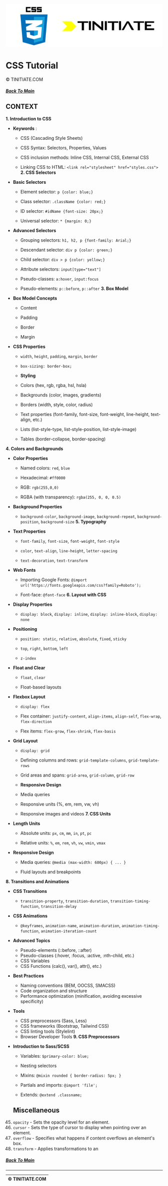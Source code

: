 ![CSS Tinitiate Image](css_tinitiate.png)

# CSS Tutorial
&copy; TINITIATE.COM

##### [Back To Main](../README.md)

## CONTEXT
 **1. Introduction to CSS**  
- **Keywords** :
  - CSS (Cascading Style Sheets)

  - CSS Syntax: Selectors, Properties, Values

  - CSS inclusion methods: Inline CSS, Internal CSS, External CSS
 
  - Linking CSS to HTML: `<link rel="stylesheet" href="styles.css">`
**2. CSS Selectors**  
- **Basic Selectors**  
  - Element selector: `p {color: blue;}`
 
  - Class selector: `.className {color: red;}`
 
  - ID selector: `#idName {font-size: 20px;}`
 
  - Universal selector: `* {margin: 0;}`
 
- **Advanced Selectors**  
  - Grouping selectors: `h1, h2, p {font-family: Arial;}`
 
  - Descendant selector: `div p {color: green;}`
 
  - Child selector: `div > p {color: yellow;}`
 
  - Attribute selectors: `input[type="text"]`
 
  - Pseudo-classes: `a:hover`, `input:focus`
 
  - Pseudo-elements: `p::before`, `p::after`
**3. Box Model**  
- **Box Model Concepts** 
  - Content

  - Padding

  - Border

  - Margin
 
- **CSS Properties**  
  - `width`, `height`, `padding`, `margin`, `border`
 
  - `box-sizing: border-box;`


  - **Styling**
  - Colors (hex, rgb, rgba, hsl, hsla)
  - Backgrounds (color, images, gradients)
  - Borders (width, style, color, radius)
  - Text properties (font-family, font-size, font-weight, line-height, text-align, etc.)
  - Lists (list-style-type, list-style-position, list-style-image)
  - Tables (border-collapse, border-spacing)

**4. Colors and Backgrounds**  
- **Color Properties**  
  - Named colors: `red`, `blue`
 
  - Hexadecimal: `#ff0000`
 
  - RGB: `rgb(255,0,0)`
 
  - RGBA (with transparency): `rgba(255, 0, 0, 0.5)`
 
- **Background Properties**  
  - `background-color`, `background-image`, `background-repeat`, `background-position`, `background-size`
**5. Typography**  
- **Text Properties**  
  - `font-family`, `font-size`, `font-weight`, `font-style`
 
  - `color`, `text-align`, `line-height`, `letter-spacing`
 
  - `text-decoration`, `text-transform`
 
- **Web Fonts**  
  - Importing Google Fonts: `@import url('https://fonts.googleapis.com/css?family=Roboto');`
 
  - Font-face: `@font-face`
**6. Layout with CSS**  
- **Display Properties**  
  - `display: block`, `display: inline`, `display: inline-block`, `display: none`
 
- **Positioning**  
  - `position: static`, `relative`, `absolute`, `fixed`, `sticky`
 
  - `top`, `right`, `bottom`, `left`
 
  - `z-index`
 
- **Float and Clear**  
  - `float`, `clear`

  - Float-based layouts
 
- **Flexbox Layout**  
  - `display: flex`
 
  - Flex container: `justify-content`, `align-items`, `align-self`, `flex-wrap`, `flex-direction`
 
  - Flex items: `flex-grow`, `flex-shrink`, `flex-basis`
 
- **Grid Layout**  
  - `display: grid`
 
  - Defining columns and rows: `grid-template-columns`, `grid-template-rows`
 
  - Grid areas and spans: `grid-area`, `grid-column`, `grid-row`




  - **Responsive Design**
  - Media queries
  - Responsive units (%, em, rem, vw, vh)
  - Responsive images and videos
**7. CSS Units**  
- **Length Units**  
  - Absolute units: `px`, `cm`, `mm`, `in`, `pt`, `pc`
 
  - Relative units: `%`, `em`, `rem`, `vh`, `vw`, `vmin`, `vmax`
 
- **Responsive Design**  
  - Media queries: `@media (max-width: 600px) { ... }`

  - Fluid layouts and breakpoints
  
**8. Transitions and Animations**  
- **CSS Transitions**  
  - `transition-property`, `transition-duration`, `transition-timing-function`, `transition-delay`
 
- **CSS Animations**  
  - `@keyframes`, `animation-name`, `animation-duration`, `animation-timing-function`, `animation-iteration-count`




  
- **Advanced Topics**
  - Pseudo-elements (::before, ::after)
  - Pseudo-classes (:hover, :focus, :active, :nth-child, etc.)
  - CSS Variables
  - CSS Functions (calc(), var(), attr(), etc.)

- **Best Practices**
  - Naming conventions (BEM, OOCSS, SMACSS)
  - Code organization and structure
  - Performance optimization (minification, avoiding excessive specificity)

- **Tools**
  - CSS preprocessors (Sass, Less)
  - CSS frameworks (Bootstrap, Tailwind CSS)
  - CSS linting tools (Stylelint)
  - Browser Developer Tools
**9. CSS Preprocessors**  
- **Introduction to Sass/SCSS**  
  - Variables: `$primary-color: blue;`

  - Nesting selectors
 
  - Mixins: `@mixin rounded { border-radius: 5px; }`
 
  - Partials and imports: `@import 'file';`
 
  - Extends: `@extend .classname;`

  ## Miscellaneous

45. `opacity` - Sets the opacity level for an element.
46. `cursor` - Sets the type of cursor to display when pointing over an element.
47. `overflow` - Specifies what happens if content overflows an element's box.
48. `transform` - Applies transformations to an

##### [Back To Main](../README.md)
***
| &copy; TINITIATE.COM |
|----------------------|